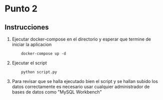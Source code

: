 # Punto 2

## Instrucciones

1. Ejecutar docker-compose en el directorio y esperar que termine de iniciar la aplicacion

    ```
        docker-compose up -d 
    ```

2. Ejecutar el script
    ```
        python script.py  
    ```
3. Para revisar que se halla ejecutado bien el script y se hallan subido los datos correctamente es necesario usar cualquier administrador de bases de datos como "MySQL Workbench"
